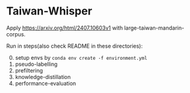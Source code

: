# Taiwan-Whisper
Apply https://arxiv.org/html/2407.10603v1 with large-taiwan-mandarin-corpus.

Run in steps(also check README in these directories):

0. setup envs by `conda env create -f environment.yml`
1. pseudo-labelling
2. prefiltering
3. knowledge-distillation
4. performance-evaluation